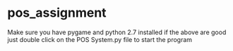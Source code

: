 # pos_assignment
Make sure you have pygame and python 2.7 installed
if the above are good just double click on the POS System.py file to start the program
